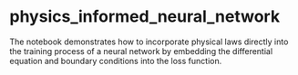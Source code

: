 # physics_informed_neural_network
The notebook demonstrates how to incorporate physical laws directly into the training process of a neural network by embedding the differential equation and boundary conditions into the loss function.

